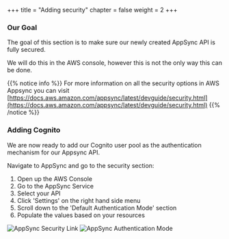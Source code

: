 +++
title = "Adding security"
chapter = false
weight = 2
+++

### Our Goal

The goal of this section is to make sure our newly created AppSync API is fully secured.

We will do this in the AWS console, however this is not the only way this can be done.

{{% notice info %}}
For more information on all the security options in AWS Appsync you can visit [https://docs.aws.amazon.com/appsync/latest/devguide/security.html](https://docs.aws.amazon.com/appsync/latest/devguide/security.html)
{{% /notice %}}

### Adding Cognito

We are now ready to add our Cognito user pool as the authentication mechanism for our Appsync API.

Navigate to AppSync and go to the security section:

1. Open up the AWS Console
2. Go to the AppSync Service
3. Select your API
4. Click 'Settings' on the right hand side menu
5. Scroll down to the 'Default Authentication Mode' section
6. Populate the values based on your resources

![AppSync Security Link](/images/appsync-settings-link.png)
![AppSync Authentication Mode](/images/appsync-authentication-mode.png)
